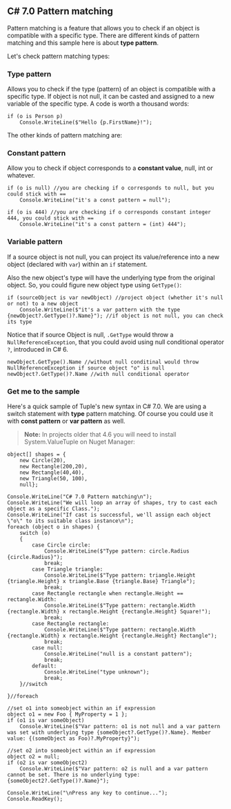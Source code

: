 ## C# 7.0 Pattern matching ##

Pattern matching is a feature that allows you to check if an object is compatible with a specific type. 
There are different kinds of pattern matching and this sample here is about **type pattern**.

Let's check pattern matching types:

### Type pattern

Allows you to check if the type (pattern) of an object is compatible with a specific type.
If object is not null, it can be casted and assigned to a new variable of the specific type.
A code is worth a thousand words:

```
if (o is Person p) 
	Console.WriteLine($"Hello {p.FirstName}!");
```

The other kinds of pattern matching are:

### Constant pattern

Allow you to check if object corresponds to a **constant value**, null, int or whatever.

```
if (o is null) //you are checking if o corresponds to null, but you could stick with ==
	Console.WriteLine("it's a const pattern = null");
  
if (o is 444) //you are checking if o corresponds constant integer 444, you could stick with ==
	Console.WriteLine("it's a const pattern = (int) 444");
```

### Variable pattern

If a source object is not null, you can project its value/reference into a new object (declared with `var`) within an `if` statement.

Also the new object's type will have the underlying type from the original object. So, you could figure new object type using `GetType()`:
```
if (sourceObject is var newObject) //project object (whether it's null or not) to a new object
	Console.WriteLine($"it's a var pattern with the type {newObject?.GetType()?.Name}"); //if object is not null, you can check its type
```
Notice that if source Object is null, `.GetType` would throw a `NullReferenceException`, that you could avoid using null conditional operator `?`, introduced in C# 6.

```
newObject.GetType().Name //without null conditinal would throw NullReferenceException if source object "o" is null
newObject?.GetType()?.Name //with null conditional operator
```

### Get me to the sample

Here's a quick sample of Tuple's new syntax in C# 7.0. We are using a switch statement with **type** pattern matching. 
Of course you could use it with **const pattern** or **var pattern** as well.

> **Note:** In projects older that 4.6 you will need to install System.ValueTuple on Nuget Manager:

```
object[] shapes = {
	new Circle(20),
	new Rectangle(200,20),
	new Rectangle(40,40),
	new Triangle(50, 100),
	null};

Console.WriteLine("C# 7.0 Pattern matching\n");
Console.WriteLine("We will loop an array of shapes, try to cast each object as a specific Class.");
Console.WriteLine("If cast is successful, we'll assign each object \"o\" to its suitable class instance\n");
foreach (object o in shapes) { 
	switch (o)
	{
		case Circle circle:
			Console.WriteLine($"Type pattern: circle.Radius {circle.Radius}");
			break;
		case Triangle triangle:
			Console.WriteLine($"Type pattern: triangle.Height {triangle.Height} x triangle.Base {triangle.Base} Triangle");
			break;
		case Rectangle rectangle when rectangle.Height == rectangle.Width:
			Console.WriteLine($"Type pattern: rectangle.Width {rectangle.Width} x rectangle.Height {rectangle.Height} Square!");
			break;
		case Rectangle rectangle:
			Console.WriteLine($"Type pattern: rectangle.Width {rectangle.Width} x rectangle.Height {rectangle.Height} Rectangle");
			break;
		case null:
			Console.WriteLine("null is a constant pattern");
			break;
		default:
			Console.WriteLine("type unknown");
			break;
	}//switch

}//foreach

//set o1 into someobject within an if expression
object o1 = new Foo { MyProperty = 1 };
if (o1 is var someObject)
	Console.WriteLine($"Var pattern: o1 is not null and a var pattern was set with underlying type {someObject?.GetType()?.Name}. Member value: {(someObject as Foo)?.MyProperty}");

//set o2 into someobject within an if expression
object o2 = null;
if (o2 is var someObject2)
	Console.WriteLine($"Var pattern: o2 is null and a var pattern cannot be set. There is no underlying type: {someObject2?.GetType()?.Name}");

Console.WriteLine("\nPress any key to continue...");
Console.ReadKey();
```
